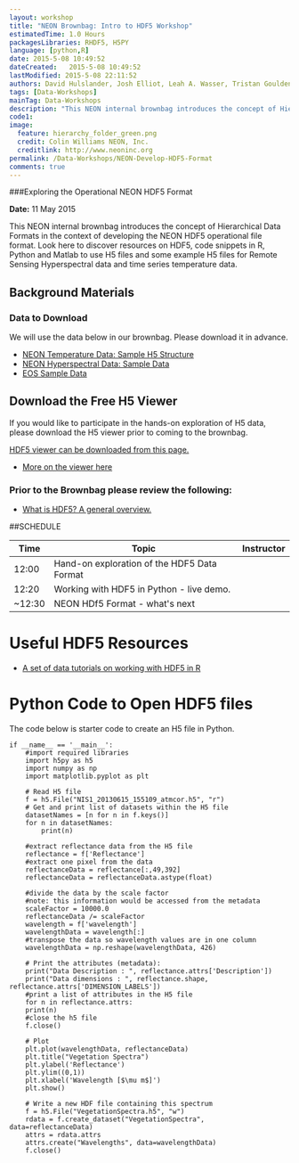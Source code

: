 ```yaml
---
layout: workshop
title: "NEON Brownbag: Intro to HDF5 Workshop"
estimatedTime: 1.0 Hours
packagesLibraries: RHDF5, H5PY
language: [python,R]
date: 2015-5-08 10:49:52
dateCreated:   2015-5-08 10:49:52
lastModified: 2015-5-08 22:11:52
authors: David Hulslander, Josh Elliot, Leah A. Wasser, Tristan Goulden 
tags: [Data-Workshops]
mainTag: Data-Workshops
description: "This NEON internal brownbag introduces the concept of Hierarchical Data Formats in the context of developing the NEON HDF5 operational file format. Look here to discover resources on HDF5, code snippets in R, Python and Matlab to use H5 files and some example H5 files for Remote Sensing Hyperspectral data and time series temperature data."
code1: 
image:
  feature: hierarchy_folder_green.png
  credit: Colin Williams NEON, Inc.
  creditlink: http://www.neoninc.org
permalink: /Data-Workshops/NEON-Develop-HDF5-Format
comments: true 
---
```


###Exploring the Operational NEON HDF5 Format

**Date:** 11 May 2015

This NEON internal brownbag introduces the concept of Hierarchical Data Formats 
in the context of developing the NEON HDF5 operational file format. Look here to 
discover resources on HDF5, code snippets in R, Python and Matlab to use H5 files 
and some example H5 files for Remote Sensing Hyperspectral data and time series 
temperature data.

<div id="objectives">

<h2>Background Materials</h2>

<h3>Data to Download</h3>
<p>We will use the data below in our brownbag. Please download it in advance.</p>

<ul>
<li><a href="http://neondataskills.org/data/NEON_TowerDataD3_D10.hdf5" class="btn btn-success"> NEON Temperature Data: Sample H5 
Structure</a></li>
<li><a href="##" class="btn btn-success"> NEON Hyperspectral Data: Sample Data
</a></li>
<li><a href="http://neonhighered.org/Data/HDF5/1B.GPM.GMI.TB2014.20150325-S175130-E192403.006085.V03C.HDF5" class="btn btn-success"> EOS Sample Data</a></li>

</ul>

<h2>Download the Free H5 Viewer</h2>

<p>If you would like to participate in the hands-on exploration of H5 data, 
please download the H5 viewer prior to coming to the brownbag.</p>

<a href="http://www.hdfgroup.org/products/java/release/download.html" target="_blank" class="btn btn-success"> HDF5 viewer can be downloaded from this page.</a>



<ul>
<li><a href="http://neondataskills.org/HDF5/Exploring-Data-HDFView/">More on the
 viewer here</a></li>
</ul>

<h3>Prior to the Brownbag please review the following:</h3>
<ul>
<li><a href="http://neondataskills.org/HDF5/About/">What is HDF5? A general overview.</a></li>
</ul>

</div>



##SCHEDULE


| Time        | Topic         | Instructor | 
|-------------|---------------|------------|
| 12:00     | Hand-on exploration of the HDF5 Data Format |          |
| 12:20     | Working with HDF5 in Python - live demo.      |            |
| ~12:30 | NEON HDf5 Format - what's next     |      |

 
# Useful HDF5 Resources

* [A set of data tutorials on working with HDF5 in R](http://neondataskills.org/HDF5/ "Working with HDF5 in R")


# Python Code to Open HDF5 files

The code below is starter code to create an H5 file in Python.

    if __name__ == '__main__':
		#import required libraries
		import h5py as h5
		import numpy as np
		import matplotlib.pyplot as plt
    
		# Read H5 file
		f = h5.File("NIS1_20130615_155109_atmcor.h5", "r")
		# Get and print list of datasets within the H5 file
		datasetNames = [n for n in f.keys()]
		for n in datasetNames:
			print(n)
		
		#extract reflectance data from the H5 file
		reflectance = f['Reflectance']
		#extract one pixel from the data
		reflectanceData = reflectance[:,49,392]
		reflectanceData = reflectanceData.astype(float)

		#divide the data by the scale factor
		#note: this information would be accessed from the metadata
		scaleFactor = 10000.0
		reflectanceData /= scaleFactor
		wavelength = f['wavelength']
		wavelengthData = wavelength[:]
		#transpose the data so wavelength values are in one column
		wavelengthData = np.reshape(wavelengthData, 426)
    
		# Print the attributes (metadata):
		print("Data Description : ", reflectance.attrs['Description'])
		print("Data dimensions : ", reflectance.shape, reflectance.attrs['DIMENSION_LABELS'])
		#print a list of attributes in the H5 file
		for n in reflectance.attrs:
		print(n)
		#close the h5 file
		f.close()
    
		# Plot
		plt.plot(wavelengthData, reflectanceData)
		plt.title("Vegetation Spectra")
		plt.ylabel('Reflectance')
		plt.ylim((0,1))
		plt.xlabel('Wavelength [$\mu m$]')
		plt.show()
	    
		# Write a new HDF file containing this spectrum
		f = h5.File("VegetationSpectra.h5", "w")
		rdata = f.create_dataset("VegetationSpectra", data=reflectanceData)
		attrs = rdata.attrs
		attrs.create("Wavelengths", data=wavelengthData)
		f.close()
